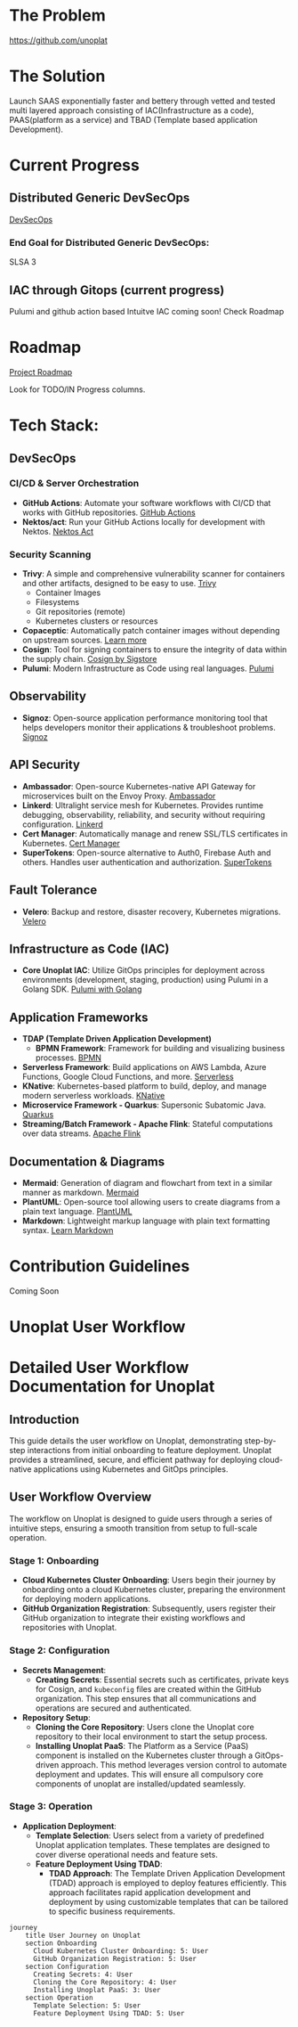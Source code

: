# The Problem
https://github.com/unoplat

# The Solution
Launch SAAS exponentially faster and bettery through  vetted and tested multi layered approach consisting of IAC(Infrastructure as a code), PAAS(platform as a service) and TBAD (Template based application Development).

# Current Progress

## Distributed Generic DevSecOps

[DevSecOps](https://github.com/unoplat/unoplat/blob/develop/.github/devSecOps.md)

### End Goal for Distributed Generic DevSecOps:
SLSA 3

## IAC through Gitops (current progress)

Pulumi and github action based Intuitve IAC coming soon! Check Roadmap

# Roadmap

[Project Roadmap](https://github.com/orgs/unoplat/projects/5)

Look for TODO/IN Progress columns.

# Tech Stack:

## DevSecOps 

### CI/CD & Server Orchestration
- **GitHub Actions**: Automate your software workflows with CI/CD that works with GitHub repositories. [GitHub Actions](https://github.com/features/actions)
- **Nektos/act**: Run your GitHub Actions locally for development with Nektos. [Nektos Act](https://github.com/nektos/act)

### Security Scanning
- **Trivy**: A simple and comprehensive vulnerability scanner for containers and other artifacts, designed to be easy to use. [Trivy](https://aquasecurity.github.io/trivy/)
  - Container Images
  - Filesystems
  - Git repositories (remote)
  - Kubernetes clusters or resources
- **Copaceptic**: Automatically patch container images without depending on upstream sources. [Learn more](https://example.com/copaceptic)
- **Cosign**: Tool for signing containers to ensure the integrity of data within the supply chain. [Cosign by Sigstore](https://github.com/sigstore/cosign)
- **Pulumi**: Modern Infrastructure as Code using real languages. [Pulumi](https://www.pulumi.com/)

## Observability
- **Signoz**: Open-source application performance monitoring tool that helps developers monitor their applications & troubleshoot problems. [Signoz](https://signoz.io/)

## API Security
- **Ambassador**: Open-source Kubernetes-native API Gateway for microservices built on the Envoy Proxy. [Ambassador](https://www.getambassador.io/)
- **Linkerd**: Ultralight service mesh for Kubernetes. Provides runtime debugging, observability, reliability, and security without requiring configuration. [Linkerd](https://linkerd.io/)
- **Cert Manager**: Automatically manage and renew SSL/TLS certificates in Kubernetes. [Cert Manager](https://cert-manager.io/)
- **SuperTokens**: Open-source alternative to Auth0, Firebase Auth and others. Handles user authentication and authorization. [SuperTokens](https://supertokens.io/)

## Fault Tolerance
- **Velero**: Backup and restore, disaster recovery, Kubernetes migrations. [Velero](https://velero.io/)

## Infrastructure as Code (IAC)
- **Core Unoplat IAC**: Utilize GitOps principles for deployment across environments (development, staging, production) using Pulumi in a Golang SDK. [Pulumi with Golang](https://www.pulumi.com/docs/intro/languages/go/)

## Application Frameworks
- **TDAP (Template Driven Application Development)**
  - **BPMN Framework**: Framework for building and visualizing business processes. [BPMN](https://bpmn.io/)
- **Serverless Framework**: Build applications on AWS Lambda, Azure Functions, Google Cloud Functions, and more. [Serverless](https://www.serverless.com/)
- **KNative**: Kubernetes-based platform to build, deploy, and manage modern serverless workloads. [KNative](https://knative.dev/)
- **Microservice Framework - Quarkus**: Supersonic Subatomic Java. [Quarkus](https://quarkus.io/)
- **Streaming/Batch Framework - Apache Flink**: Stateful computations over data streams. [Apache Flink](https://flink.apache.org/)

## Documentation & Diagrams
- **Mermaid**: Generation of diagram and flowchart from text in a similar manner as markdown. [Mermaid](https://mermaid-js.github.io/mermaid/)
- **PlantUML**: Open-source tool allowing users to create diagrams from a plain text language. [PlantUML](https://plantuml.com/)
- **Markdown**: Lightweight markup language with plain text formatting syntax. [Learn Markdown](https://www.markdownguide.org/)


# Contribution Guidelines

Coming Soon

# Unoplat User Workflow
# Detailed User Workflow Documentation for Unoplat

## Introduction
This guide details the user workflow on Unoplat, demonstrating step-by-step interactions from initial onboarding to feature deployment. Unoplat provides a streamlined, secure, and efficient pathway for deploying cloud-native applications using Kubernetes and GitOps principles.

## User Workflow Overview
The workflow on Unoplat is designed to guide users through a series of intuitive steps, ensuring a smooth transition from setup to full-scale operation.

### Stage 1: Onboarding
- **Cloud Kubernetes Cluster Onboarding**: Users begin their journey by onboarding onto a cloud Kubernetes cluster, preparing the environment for deploying modern applications.
- **GitHub Organization Registration**: Subsequently, users register their GitHub organization to integrate their existing workflows and repositories with Unoplat.

### Stage 2: Configuration
- **Secrets Management**:
  - **Creating Secrets**: Essential secrets such as certificates, private keys for Cosign, and `kubeconfig` files are created within the GitHub organization. This step ensures that all communications and operations are secured and authenticated.
- **Repository Setup**:
  - **Cloning the Core Repository**: Users clone the Unoplat core repository to their local environment to start the setup process.
  - **Installing Unoplat PaaS**: The Platform as a Service (PaaS) component is installed on the Kubernetes cluster through a GitOps-driven approach. This method leverages version control to automate deployment and updates. This will ensure all compulsory core components of unoplat are installed/updated seamlessly.

### Stage 3: Operation
- **Application Deployment**:
  - **Template Selection**: Users select from a variety of predefined Unoplat application templates. These templates are designed to cover diverse operational needs and feature sets.
  - **Feature Deployment Using TDAD**:
    - **TDAD Approach**: The Template Driven Application Development (TDAD) approach is employed to deploy features efficiently. This approach facilitates rapid application development and deployment by using customizable templates that can be tailored to specific business requirements.


```mermaid
journey
    title User Journey on Unoplat
    section Onboarding
      Cloud Kubernetes Cluster Onboarding: 5: User
      GitHub Organization Registration: 5: User
    section Configuration
      Creating Secrets: 4: User
      Cloning the Core Repository: 4: User
      Installing Unoplat PaaS: 3: User
    section Operation
      Template Selection: 5: User
      Feature Deployment Using TDAD: 5: User
```
